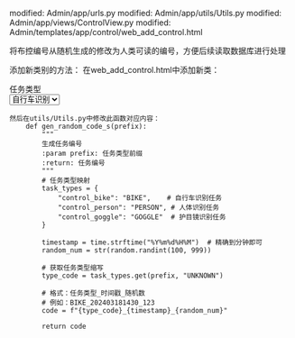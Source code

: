 modified:   Admin/app/urls.py
modified:   Admin/app/utils/Utils.py
modified:   Admin/app/views/ControlView.py
modified:   Admin/templates/app/control/web_add_control.html

将布控编号从随机生成的修改为人类可读的编号，方便后续读取数据库进行处理


添加新类别的方法：
	在web_add_control.html中添加新类：
                    <div class="form-group">
                      <label class="control-label col-md-3 col-sm-3 col-xs-12">任务类型</label>
                      <div class="col-md-9 col-sm-9 col-xs-12">
                          <select id="task_type" class="form-control" onchange="updateControlCode()">
                              <option value="control_bike">自行车识别</option>
                              <option value="control_person">人体识别</option>
                              <option value="control_goggle">护目镜识别</option>
                          </select>
                      </div>
                    </div>



	然后在utils/Utils.py中修改此函数对应内容：
        def gen_random_code_s(prefix):
            """
            生成任务编号
            :param prefix: 任务类型前缀
            :return: 任务编号
            """
            # 任务类型映射
            task_types = {
                "control_bike": "BIKE",    # 自行车识别任务
                "control_person": "PERSON", # 人体识别任务
                "control_goggle": "GOGGLE"  # 护目镜识别任务
            }
            
            timestamp = time.strftime("%Y%m%d%H%M")  # 精确到分钟即可
            random_num = str(random.randint(100, 999))
            
            # 获取任务类型缩写
            type_code = task_types.get(prefix, "UNKNOWN")
            
            # 格式：任务类型_时间戳_随机数
            # 例如：BIKE_202403181430_123
            code = f"{type_code}_{timestamp}_{random_num}"
            
            return code